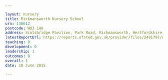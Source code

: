 ```yaml
---

layout: nursery
title: Rickmansworth Nursery School
urn: 130612
postcode: WD3 1HU
address: Scotsbridge Pavilion, Park Road, Rickmansworth, Hertfordshire, WD3 1HU
latestReportUrl: https://reports.ofsted.gov.uk/provider/files/2491797/urn/130612.pdf
teaching: 0
development: 0
leadership: 1
outcomes: 0
overall: 1
date: 10 June 2015

---
```

